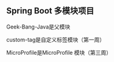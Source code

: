 ## Spring Boot 多模块项目

Geek-Bang-Java是父模块

custom-tag是自定义标签模块（第一周）

MicroProfile是MicroProfile 模块（第三周）